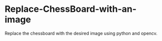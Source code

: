 # Replace-ChessBoard-with-an-image
Replace the chessboard with the desired image using python and opencv.
